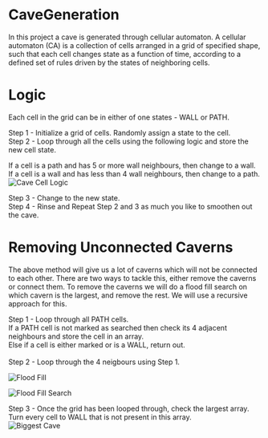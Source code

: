 # CaveGeneration
In this project a cave is generated through cellular automaton. A cellular automaton (CA) is a collection of cells arranged in a grid of specified shape, such that each cell changes state as a function of time, according to a defined set of rules driven by the states of neighboring cells.

# Logic
Each cell in the grid can be in either of one states - WALL or PATH.

Step 1 - Initialize a grid of cells. Randomly assign a state to the cell.<br>
Step 2 - Loop through all the cells using the following logic and store the new cell state.

If a cell is a path and has 5 or more wall neighbours, then change to a wall.<br>
If a cell is a wall and has less than 4 wall neighbours, then change to a path.<br>
![Cave Cell Logic](https://user-images.githubusercontent.com/38834548/173402810-09833a3f-fba7-4fc2-8c89-bdd074532d7e.png)

Step 3 - Change to the new state.<br>
Step 4 - Rinse and Repeat Step 2 and 3 as much you like to smoothen out the cave.<br>

# Removing Unconnected Caverns
The above method will give us a lot of caverns which will not be connected to each other. There are two ways to tackle this, either remove the caverns or connect them. To remove the caverns we will do a flood fill search on which cavern is the largest, and remove the rest. We will use a recursive approach for this.

Step 1 - Loop through all PATH cells.<br>
         If a PATH cell is not marked as searched then check its 4 adjacent neighbours and store the cell in an array.<br>
         Else if a cell is either marked or is a WALL, return out.<br><br>
Step 2 - Loop through the 4 neigbours using Step 1.<br>

![Flood Fill](https://user-images.githubusercontent.com/38834548/173409853-c8c771ee-4b97-41a6-9e4f-4656c66e7126.png)

![Flood Fill Search](https://user-images.githubusercontent.com/38834548/173407878-6c3603a6-2db9-49dd-a1e4-73f827ca3b4b.png)

Step 3 - Once the grid has been looped through, check the largest array. Turn every cell to WALL that is not present in this array.<br>
![Biggest Cave](https://user-images.githubusercontent.com/38834548/173407918-013b9466-1692-4aeb-8006-072fc9ec5865.png)
